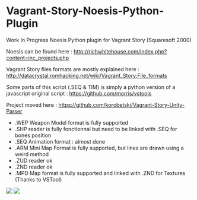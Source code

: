 # Vagrant-Story-Noesis-Python-Plugin

Work In Progress Noesis Python plugin for Vagrant Story (Squaresoft 2000)

Noesis can be found here : http://richwhitehouse.com/index.php?content=inc_projects.php

Vagrant Story files formats are mostly explained here : http://datacrystal.romhacking.net/wiki/Vagrant_Story:File_formats

Some parts of this script (.SEQ & TIM) is simply a python version of a javascript original script : https://github.com/morris/vstools


Project moved here : https://github.com/korobetski/Vagrant-Story-Unity-Parser


- .WEP Weapon Model format is fully supported
- .SHP reader is fully fonctionnal but need to be linked with .SEQ for bones position
- .SEQ Animation format : almost done
- .ARM Mini Map Format is fully supported, but lines are drawn using a weird method
- .ZUD reader ok
- .ZND reader ok
- .MPD Map format is fully supported and linked with .ZND for Textures (Thanks to VSTool)

<img src="https://github.com/korobetski/Vagrant-Story-Noesis-Python-Plugin/raw/master/The_Rene_Coastroad.jpg"/>
<img src="https://github.com/korobetski/Vagrant-Story-Noesis-Python-Plugin/raw/master/ashley.jpg"/>
